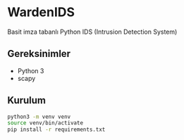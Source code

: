 # WardenIDS

Basit imza tabanlı Python IDS (Intrusion Detection System)

## Gereksinimler

- Python 3
- scapy

## Kurulum

```bash
python3 -m venv venv
source venv/bin/activate
pip install -r requirements.txt

